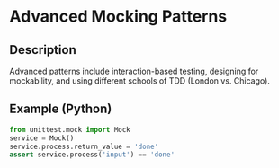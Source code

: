 # Advanced Mocking Patterns

## Description
Advanced patterns include interaction-based testing, designing for mockability, and using different schools of TDD (London vs. Chicago).

## Example (Python)
```python
from unittest.mock import Mock
service = Mock()
service.process.return_value = 'done'
assert service.process('input') == 'done'
```
